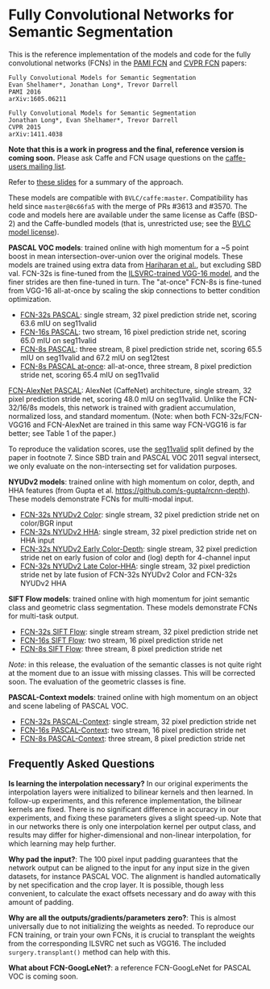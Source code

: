# Fully Convolutional Networks for Semantic Segmentation

This is the reference implementation of the models and code for the fully convolutional networks (FCNs) in the [PAMI FCN](https://arxiv.org/abs/1605.06211) and [CVPR FCN](http://www.cv-foundation.org/openaccess/content_cvpr_2015/html/Long_Fully_Convolutional_Networks_2015_CVPR_paper.html) papers:

    Fully Convolutional Models for Semantic Segmentation
    Evan Shelhamer*, Jonathan Long*, Trevor Darrell
    PAMI 2016
    arXiv:1605.06211

    Fully Convolutional Models for Semantic Segmentation
    Jonathan Long*, Evan Shelhamer*, Trevor Darrell
    CVPR 2015
    arXiv:1411.4038

**Note that this is a work in progress and the final, reference version is coming soon.**
Please ask Caffe and FCN usage questions on the [caffe-users mailing list](https://groups.google.com/forum/#!forum/caffe-users).

Refer to [these slides](https://docs.google.com/presentation/d/10XodYojlW-1iurpUsMoAZknQMS36p7lVIfFZ-Z7V_aY/edit?usp=sharing) for a summary of the approach.

These models are compatible with `BVLC/caffe:master`.
Compatibility has held since `master@8c66fa5` with the merge of PRs #3613 and #3570.
The code and models here are available under the same license as Caffe (BSD-2) and the Caffe-bundled models (that is, unrestricted use; see the [BVLC model license](http://caffe.berkeleyvision.org/model_zoo.html#bvlc-model-license)).

**PASCAL VOC models**: trained online with high momentum for a ~5 point boost in mean intersection-over-union over the original models.
These models are trained using extra data from [Hariharan et al.](http://www.cs.berkeley.edu/~bharath2/codes/SBD/download.html), but excluding SBD val.
FCN-32s is fine-tuned from the [ILSVRC-trained VGG-16 model](https://github.com/BVLC/caffe/wiki/Model-Zoo#models-used-by-the-vgg-team-in-ilsvrc-2014), and the finer strides are then fine-tuned in turn.
The "at-once" FCN-8s is fine-tuned from VGG-16 all-at-once by scaling the skip connections to better condition optimization.

* [FCN-32s PASCAL](voc-fcn32s): single stream, 32 pixel prediction stride net, scoring 63.6 mIU on seg11valid
* [FCN-16s PASCAL](voc-fcn16s): two stream, 16 pixel prediction stride net, scoring 65.0 mIU on seg11valid
* [FCN-8s PASCAL](voc-fcn8s): three stream, 8 pixel prediction stride net, scoring 65.5 mIU on seg11valid and 67.2 mIU on seg12test
* [FCN-8s PASCAL at-once](voc-fcn8s-atonce): all-at-once, three stream, 8 pixel prediction stride net, scoring 65.4 mIU on seg11valid

[FCN-AlexNet PASCAL](voc-fcn-alexnet): AlexNet (CaffeNet) architecture, single stream, 32 pixel prediction stride net, scoring 48.0 mIU on seg11valid.
Unlike the FCN-32/16/8s models, this network is trained with gradient accumulation, normalized loss, and standard momentum.
(Note: when both FCN-32s/FCN-VGG16 and FCN-AlexNet are trained in this same way FCN-VGG16 is far better; see Table 1 of the paper.)

To reproduce the validation scores, use the [seg11valid](https://github.com/shelhamer/fcn.berkeleyvision.org/blob/master/data/pascal/seg11valid.txt) split defined by the paper in footnote 7. Since SBD train and PASCAL VOC 2011 segval intersect, we only evaluate on the non-intersecting set for validation purposes.

**NYUDv2 models**: trained online with high momentum on color, depth, and HHA features (from Gupta et al. https://github.com/s-gupta/rcnn-depth).
These models demonstrate FCNs for multi-modal input.

* [FCN-32s NYUDv2 Color](nyud-fcn32s-color): single stream, 32 pixel prediction stride net on color/BGR input
* [FCN-32s NYUDv2 HHA](nyud-fcn32s-hha): single stream, 32 pixel prediction stride net on HHA input
* [FCN-32s NYUDv2 Early Color-Depth](nyud-fcn32s-color-d): single stream, 32 pixel prediction stride net on early fusion of color and (log) depth for 4-channel input
* [FCN-32s NYUDv2 Late Color-HHA](nyud-fcn32s-color-hha): single stream, 32 pixel prediction stride net by late fusion of FCN-32s NYUDv2 Color and FCN-32s NYUDv2 HHA

**SIFT Flow models**: trained online with high momentum for joint semantic class and geometric class segmentation.
These models demonstrate FCNs for multi-task output.

* [FCN-32s SIFT Flow](siftflow-fcn32s): single stream stream, 32 pixel prediction stride net
* [FCN-16s SIFT Flow](siftflow-fcn16s): two stream, 16 pixel prediction stride net
* [FCN-8s SIFT Flow](siftflow-fcn8s): three stream, 8 pixel prediction stride net

*Note*: in this release, the evaluation of the semantic classes is not quite right at the moment due to an issue with missing classes.
This will be corrected soon.
The evaluation of the geometric classes is fine.

**PASCAL-Context models**: trained online with high momentum on an object and scene labeling of PASCAL VOC.

* [FCN-32s PASCAL-Context](pascalcontext-fcn32s): single stream, 32 pixel prediction stride net
* [FCN-16s PASCAL-Context](pascalcontext-fcn16s): two stream, 16 pixel prediction stride net
* [FCN-8s PASCAL-Context](pascalcontext-fcn8s): three stream, 8 pixel prediction stride net

## Frequently Asked Questions

**Is learning the interpolation necessary?** In our original experiments the interpolation layers were initialized to bilinear kernels and then learned.
In follow-up experiments, and this reference implementation, the bilinear kernels are fixed.
There is no significant difference in accuracy in our experiments, and fixing these parameters gives a slight speed-up.
Note that in our networks there is only one interpolation kernel per output class, and results may differ for higher-dimensional and non-linear interpolation, for which learning may help further.

**Why pad the input?**: The 100 pixel input padding guarantees that the network output can be aligned to the input for any input size in the given datasets, for instance PASCAL VOC.
The alignment is handled automatically by net specification and the crop layer.
It is possible, though less convenient, to calculate the exact offsets necessary and do away with this amount of padding.

**Why are all the outputs/gradients/parameters zero?**: This is almost universally due to not initializing the weights as needed.
To reproduce our FCN training, or train your own FCNs, it is crucial to transplant the weights from the corresponding ILSVRC net such as VGG16.
The included `surgery.transplant()` method can help with this.

**What about FCN-GoogLeNet?**: a reference FCN-GoogLeNet for PASCAL VOC is coming soon.
